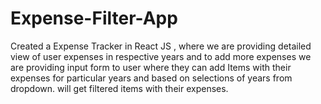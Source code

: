 # Expense-Filter-App
Created a Expense Tracker in React JS , where we are providing detailed view of user expenses in respective years and to add more expenses we are providing input form to user where they can add Items with their expenses for particular years and based on selections of years from dropdown. will get filtered items with their expenses.
